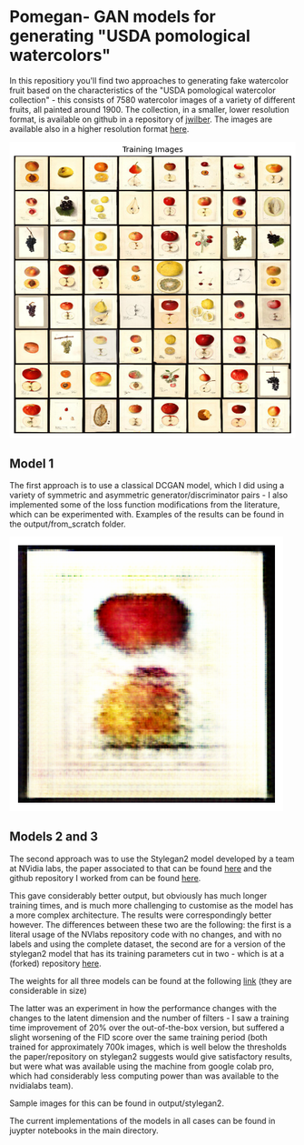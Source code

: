 # Pomegan- GAN models for generating "USDA pomological watercolors"
In this repositiory you'll find two approaches to generating fake watercolor fruit based on the characteristics of the "USDA pomological watercolor collection" - this consists of 7580 watercolor images of a variety of different fruits, all painted around 1900. The collection, in a smaller, lower resolution format, is available on github in a repository of [jwilber](https://github.com/jwilber/USDA_Pomological_Watercolors). The images are available also in a higher resolution format [here](https://archive.org/download/usda-pomological-watercolor-collection).

![Teaser image](./output/from_scratch/original-watercolours-first128.png)

## Model 1

The first approach is to use a classical DCGAN model, which I did using a variety of symmetric and asymmetric generator/discriminator pairs - I also implemented some of the loss function modifications from the literature, which can be experimented with. Examples of the results can be found in the output/from_scratch folder. 

![Teaser image](./output/from_scratch/model4-pom69-epoch60-240322.png)

## Models 2 and 3

The second approach was to use the Stylegan2 model developed by a team at NVidia labs, the paper associated to that can be found [here](https://arxiv.org/pdf/2006.06676.pdf) and the github repository I worked from can be found [here](https://github.com/NVlabs/stylegan2-ada-pytorch).

This gave considerably better output, but obviously has much longer training times, and is much more challenging to customise as the model has a more complex architecture. The results were correspondingly better however. The differences between these two are the following: the first is a literal usage of the NVlabs repository code with no changes, and with no labels and using the complete dataset, the second are for a version of the stylegan2 model that has its training parameters cut in two - which is at a (forked) repository [here](https://github.com/finnsl/stylegan2-ada-pytorch). 

The weights for all three models can be found at the following [link](https://drive.google.com/drive/folders/1GlZp5CPB89MAnKI9LDZUdFqiTV9nnAFh?usp=sharing) (they are considerable in size)

The latter was an experiment in how the performance changes with the changes to the latent dimension and the number of filters - I saw a training time improvement of 20% over the out-of-the-box version, but suffered a slight worsening of the FID score over the same training period (both trained for approximately 700k images, which is well below the thresholds the paper/repository on stylegan2 suggests would give satisfactory results, but were what was available using the machine from google colab pro, which had considerably less computing power than was available to the nvidialabs team).

Sample images for this can be found in output/stylegan2.

The current implementations of the models in all cases can be found in juypter notebooks in the main directory. 
